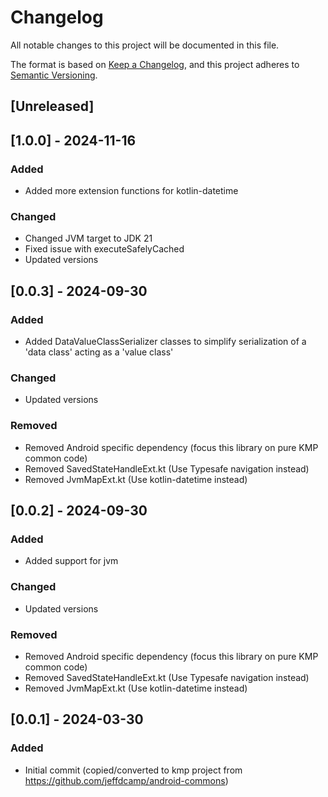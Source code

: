 # Changelog

All notable changes to this project will be documented in this file.

The format is based on [Keep a Changelog](https://keepachangelog.com/en/1.0.0/),
and this project adheres to [Semantic Versioning](https://semver.org/spec/v2.0.0.html).

## [Unreleased]

## [1.0.0] - 2024-11-16

### Added

- Added more extension functions for kotlin-datetime

### Changed

- Changed JVM target to JDK 21
- Fixed issue with executeSafelyCached
- Updated versions

## [0.0.3] - 2024-09-30

### Added

- Added DataValueClassSerializer classes to simplify serialization of a 'data class' acting as a 'value class'

### Changed

- Updated versions

### Removed

- Removed Android specific dependency (focus this library on pure KMP common code)
- Removed SavedStateHandleExt.kt (Use Typesafe navigation instead)
- Removed JvmMapExt.kt (Use kotlin-datetime instead)

## [0.0.2] - 2024-09-30

### Added

- Added support for jvm

### Changed

- Updated versions

### Removed

- Removed Android specific dependency (focus this library on pure KMP common code)
- Removed SavedStateHandleExt.kt (Use Typesafe navigation instead)
- Removed JvmMapExt.kt (Use kotlin-datetime instead)

## [0.0.1] - 2024-03-30

### Added

- Initial commit (copied/converted to kmp project from https://github.com/jeffdcamp/android-commons)

